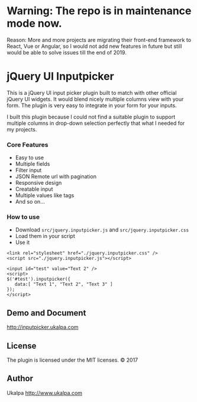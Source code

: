 # Warning: The repo is in maintenance mode now. 
Reason: More and more projects are migrating their front-end framework to React, Vue or Angular, so I would not add new features in future but still would be able to solve issues till the end of 2019.  

# jQuery UI Inputpicker

This is a jQuery UI input picker plugin built to match with other official jQuery UI widgets. It would blend nicely multiple columns view with your form. The plugin is very easy to integrate in your form for your inputs.

I built this plugin because I could not find a suitable plugin to support multiple columns in drop-down selection perfectly that what I needed for my projects.

### Core Features
* Easy to use
* Multiple fields
* Filter input
* JSON Remote url with pagination
* Responsive design
* Creatable input
* Multiple values like tags
* And so on...

### How to use
* Download `src/jquery.inputpicker.js` and `src/jquery.inputpicker.css`
* Load them in your script
* Use it
<pre><code class="html">&lt;link rel=&quot;stylesheet&quot; href=&quot;./jquery.inputpicker.css&quot; /&gt;
&lt;script src=&quot;./jquery.inputpicker.js&quot;&gt;&lt;/script&gt;

&lt;input id=&quot;test&quot; value=&quot;Text 2&quot; /&gt;
&lt;script&gt;
$('#test').inputpicker({
   data:[ &quot;Text 1&quot;, &quot;Text 2&quot;, &quot;Text 3&quot; ]
});
&lt;/script&gt;</code></pre>

## Demo and Document

http://inputpicker.ukalpa.com


## License

The plugin is licensed under the MIT licenses.  &copy; 2017 
 
 ## Author
 
 Ukalpa http://www.ukalpa.com
